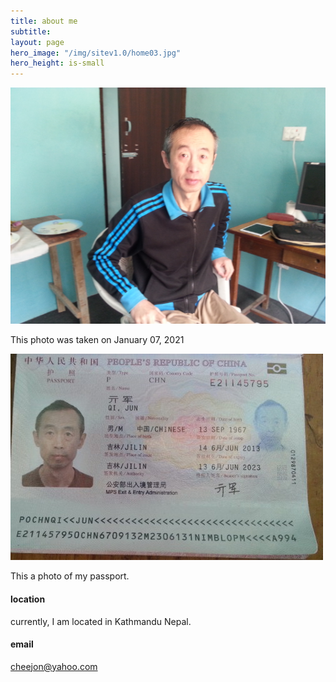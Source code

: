 ```yaml
---
title: about me
subtitle: 
layout: page
hero_image: "/img/sitev1.0/home03.jpg"
hero_height: is-small
---
```


![Me](/img/portrait.png)

This photo was taken on January 07, 2021

![MyPassport](/img/pass.jpeg)

This a photo of my passport.

#### location

currently, I am located in Kathmandu Nepal.

#### email

cheejon@yahoo.com
